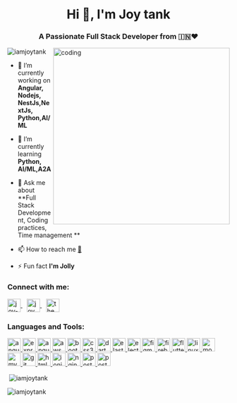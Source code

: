 <h1 align="center">Hi 👋, I'm Joy tank</h1>
<h3 align="center">A Passionate Full Stack Developer from 🇮🇳❤</h3>
<img align="right" alt="coding" width="400" src="https://miro.medium.com/max/720/0*7Q3yvSIv_t0ioJ-Z.gif">

<p align="left"> <img src="https://komarev.com/ghpvc/?username=iamjoytank&label=Profile%20views&color=0e75b6&style=flat" alt="iamjoytank" /> </p>

- 🔭 I’m currently working on **Angular, Nodejs, NestJs,NextJs, Python,AI/ML**

- 🌱 I’m currently learning **Python, AI/ML,A2A**

- 💬 Ask me about **Full Stack Development, Coding practices, Time management **

- 📫 How to reach me <a href="mailto:joytank531997@gmail.com">📧</a>

- ⚡ Fun fact **I'm Jolly**

<h3 align="left">Connect with me:</h3>
<p align="left">
	<a href="https://linkedin.com/in/joy-tank-a8844b161" target="blank">
		<img align="center" src="https://cdn-icons-png.flaticon.com/512/174/174857.png" alt="joy-tank-a8844b161"
			height="30" width="30" />
	</a>
	<a href="https://www.facebook.com/joy.tank/" target="blank" style="padding:0px 10px">
		<img align="center" src="https://upload.wikimedia.org/wikipedia/commons/b/b8/2021_Facebook_icon.svg"
			alt="joy tank" height="30" width="30" />
	</a>
	<a href="https://instagram.com/the__whizkid" target="blank">
		<img align="center" src="https://upload.wikimedia.org/wikipedia/commons/5/58/Instagram-Icon.png"
			alt="the__whizkid" height="30" width="30" />
	</a>
</p>

<h3 align="left">Languages and Tools:</h3>
<p align="left">
	<a href="https://angular.io" target="_blank" rel="noreferrer">
		<img src="https://angular.io/assets/images/logos/angular/angular.svg" alt="angular" width="30" height="30" />
	</a>
	<a href="https://nodejs.org/en" target="_blank" rel="noreferrer">
		<img src="https://upload.wikimedia.org/wikipedia/commons/d/d9/Node.js_logo.svg" alt="express" width="30"
			height="30" />
	</a>	
	<a href="https://nextjs.org" target="_blank" rel="noreferrer">
		<img src="https://nextjs.org/favicon.ico" alt="angular" width="30" height="30" />
	</a>
	<a href="https://aws.amazon.com" target="_blank" rel="noreferrer">
		<img src="https://logos-world.net/wp-content/uploads/2021/08/Amazon-Web-Services-AWS-Logo.png" alt="aws"
			width="30" height="30" />
	</a>
	<a href="https://getbootstrap.com" target="_blank" rel="noreferrer">
		<img src="https://upload.wikimedia.org/wikipedia/commons/b/b2/Bootstrap_logo.svg" alt="bootstrap" width="30"
			height="30" />
	</a>
	<a href="https://www.w3schools.com/css/" target="_blank" rel="noreferrer">
		<img src="https://upload.wikimedia.org/wikipedia/commons/d/d5/CSS3_logo_and_wordmark.svg" alt="css3" width="30"
			height="30" />
	</a>
	<a href="https://dart.dev" target="_blank" rel="noreferrer">
		<img src="https://upload.wikimedia.org/wikipedia/commons/9/91/Dart-logo-icon.svg" alt="dart" width="30"
			height="30" />
	</a>
	<a href="https://www.elastic.co" target="_blank" rel="noreferrer">
		<img src="https://www.vectorlogo.zone/logos/elastic/elastic-icon.svg" alt="elasticsearch" width="30"
			height="30" />
	</a>
	<a href="https://www.electronjs.org" target="_blank" rel="noreferrer">
		<img src="https://upload.wikimedia.org/wikipedia/commons/9/91/Electron_Software_Framework_Logo.svg"
			alt="electron" width="30" height="30" />
	</a>
	<a href="https://www.figma.com/" target="_blank" rel="noreferrer">
		<img src="https://www.vectorlogo.zone/logos/figma/figma-icon.svg" alt="figma" width="30" height="30" />
	</a>
	<a href="https://firebase.google.com/" target="_blank" rel="noreferrer">
		<img src="https://www.vectorlogo.zone/logos/firebase/firebase-icon.svg" alt="firebase" width="30" height="30" />
	</a> <a href="https://flutter.dev" target="_blank" rel="noreferrer">
		<img src="https://www.vectorlogo.zone/logos/flutterio/flutterio-icon.svg" alt="flutter" width="30"
			height="30" />
	</a>
	<a href="https://www.linux.org/" target="_blank" rel="noreferrer">
		<img src="https://upload.wikimedia.org/wikipedia/commons/a/af/Tux.png" alt="linux" width="30" height="30" />
	</a>
	<a href="https://www.mongodb.com/" target="_blank" rel="noreferrer">
		<img src="https://upload.wikimedia.org/wikipedia/commons/9/93/MongoDB_Logo.svg" alt="mongodb" width="30"
			height="30" />
	</a>
	<a href="https://www.mysql.com/" target="_blank" rel="noreferrer">
		<img src="https://upload.wikimedia.org/wikipedia/en/thumb/d/dd/MySQL_logo.svg/1024px-MySQL_logo.svg.png"
			alt="mysql" width="30" height="30" />
	</a>
	<a href="https://git-scm.com/" target="_blank" rel="noreferrer">
		<img src="https://www.vectorlogo.zone/logos/git-scm/git-scm-icon.svg" alt="git" width="30" height="30" />
	</a>
	<a href="https://www.w3.org/html/" target="_blank" rel="noreferrer">
		<img src="https://cdn-icons-png.flaticon.com/512/5968/5968267.png" alt="html5" width="30" height="30" />
	</a>
	<a href="https://ionicframework.com" target="_blank" rel="noreferrer">
		<img src="https://ionicacademy.com/wp-content/uploads/2020/02/ionic-Logo.svg" alt="ionic" width="30"
			height="30" />
	</a>
	<a href="https://www.nginx.com" target="_blank" rel="noreferrer">
		<img src="https://upload.wikimedia.org/wikipedia/commons/thumb/c/c5/Nginx_logo.svg/1920px-Nginx_logo.svg.png"
			alt="nginx" width="30" height="30" />
	</a>
	<a href="https://www.postgresql.org" target="_blank" rel="noreferrer">
		<img src="https://wiki.postgresql.org/images/a/a4/PostgreSQL_logo.3colors.svg" alt="postgresql" width="30"
			height="30" />
	</a>
	<a href="https://postman.com" target="_blank" rel="noreferrer">
		<img src="https://www.vectorlogo.zone/logos/getpostman/getpostman-icon.svg" alt="postman" width="30"
			height="30" />
	</a>
</p>

<p>&nbsp;<img align="center"
		src="https://github-readme-stats.vercel.app/api?username=iamjoytank&show_icons=true&locale=en"
		alt="iamjoytank" />
</p>

<p><img align="center" src="https://github-readme-streak-stats.herokuapp.com/?user=iamjoytank&" alt="iamjoytank" /></p>
